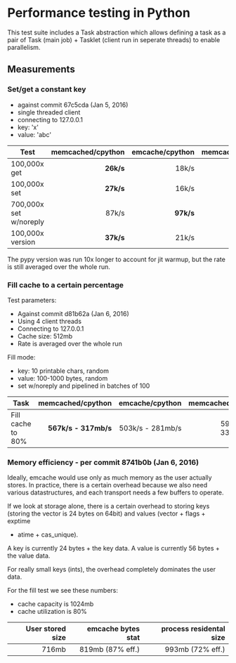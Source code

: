 # Performance testing in Python

This test suite includes a Task abstraction which allows defining a task as a
pair of Task (main job) + Tasklet (client run in seperate threads) to enable
parallelism.


## Measurements


### Set/get a constant key

* against commit 67c5cda (Jan 5, 2016)
* single threaded client
* connecting to 127.0.0.1
* key: 'x'
* value: 'abc'

| Test                   | memcached/cpython | emcache/cpython | memcached/pypy | emcache/pypy |
|------------------------|------------------:|----------------:|---------------:|-------------:|
| 100,000x get           | **26k/s**         | 18k/s           | **40k/s**      | 20k/s        |
| 100,000x set           | **27k/s**         | 16k/s           | **44k/s**      | 31k/s        |
| 700,000x set w/noreply | 87k/s             | **97k/s**       | **1225k/s**    | 87k/s        |
| 100,000x version       | **37k/s**         | 21k/s           | **54k/s**      | 33k/s        |

The pypy version was run 10x longer to account for jit warmup, but the rate is
still averaged over the whole run.


### Fill cache to a certain percentage

Test parameters:

* Against commit d81b62a (Jan 6, 2016)
* Using 4 client threads
* Connecting to 127.0.0.1
* Cache size: 512mb
* Rate is averaged over the whole run

Fill mode:

* key: 10 printable chars, random
* value: 100-1000 bytes, random
* set w/noreply and pipelined in batches of 100

| Task              | memcached/cpython     | emcache/cpython   | memcached/pypy   | emcache/pypy         |
|-------------------|----------------------:|------------------:|-----------------:|---------------------:|
| Fill cache to 80% | **567k/s - 317mb/s**  | 503k/s - 281mb/s  | 594k/s - 332mb/s | **614k/s - 343mb/s** |


### Memory efficiency - per commit 8741b0b (Jan 6, 2016)

Ideally, emcache would use only as much memory as the user actually stores. In
practice, there is a certain overhead because we also need various
datastructures, and each transport needs a few buffers to operate.

If we look at storage alone, there is a certain overhead to storing keys
(storing the vector is 24 bytes on 64bit) and values (vector + flags + exptime
+ atime + cas_unique).

A key is currently 24 bytes + the key data.
A value is currently 56 bytes + the value data.

For really small keys (ints), the overhead completely dominates the user data.

For the fill test we see these numbers:

* cache capacity is 1024mb
* cache utilization is 80%

| User stored size | emcache bytes stat | process residental size |
|-----------------:|-------------------:|------------------------:|
| 716mb            | 819mb (87% eff.)   | 993mb (72% eff.)        |
